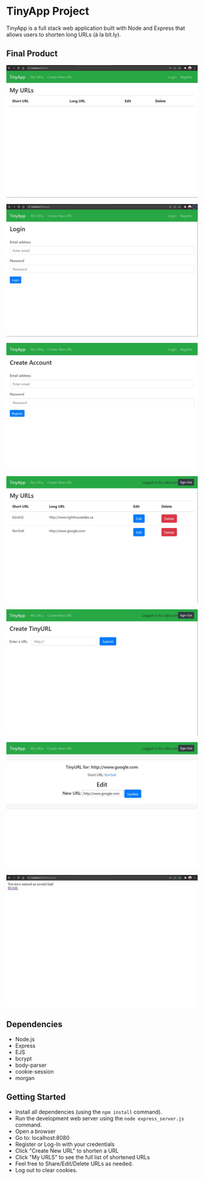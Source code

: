 # TinyApp Project

TinyApp is a full stack web application built with Node and Express that allows users to shorten long URLs (à la bit.ly).

## Final Product

!["Landing-Page"](https://github.com/princerequino/tinyapp/blob/master/docs/Landing-Page.JPG)

!["Login-Page"](https://github.com/princerequino/tinyapp/blob/master/docs/Login-Page.JPG)

!["Registration-Page"](https://github.com/princerequino/tinyapp/blob/master/docs/Registration-Page.JPG)

!["myURL-Page(logged-in)"](https://github.com/princerequino/tinyapp/blob/master/docs/myURL-Page(logged-in).JPG)

!["CreateURL-Page"](https://github.com/princerequino/tinyapp/blob/master/docs/CreateURL-Page.JPG)

!["Edit-Page"](https://github.com/princerequino/tinyapp/blob/master/docs/Edit-Page.JPG)

!["InvalidLink-Page"](https://github.com/princerequino/tinyapp/blob/master/docs/InvalidLink-Page.JPG)

## Dependencies

- Node.js
- Express
- EJS
- bcrypt
- body-parser
- cookie-session
- morgan

## Getting Started

- Install all dependencies (using the `npm install` command).
- Run the development web server using the `node express_server.js` command.
- Open a browser
- Go to: localhost:8080
- Register or Log-In with your credentials
- Click "Create New URL" to shorten a URL
- Click "My URLS" to see the full list of shortened URLs
- Feel free to Share/Edit/Delete URLs as needed.
- Log out to clear cookies.


